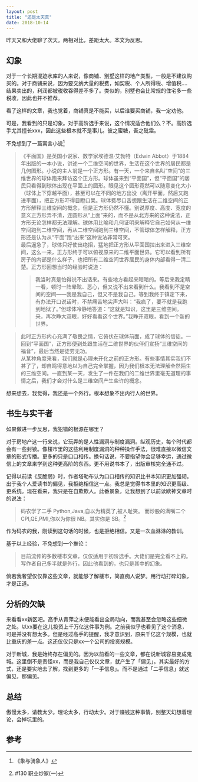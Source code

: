 ```yaml
---
layout: post
title: "还是太天真"
date: 2018-10-14
---
```


昨天又和大佬聊了次天。两相对比，差距太大。本文为反思。

## 幻象

对于一个长期混迹水库的人来说，像商铺、别墅这样的地产类型，一般是不建议购买的。对于商铺来说，因为要交纳大量的税费，如契税、个人所得税、增值税....结果卖出的，利润都被税收吞得差不多了。类似的，别墅也会比常规的住宅多一些税收，因此也并不推荐。

看了这样的文章，我也觉着，商铺真是不能买，以后谁要买商铺，我一定劝他。

可是，我看到的只是幻象。对于高阶选手来说，这个情况适合他们么？不。高阶选手尤其擅长xxx，因此这些根本就不是事儿。彼之蜜糖，吾之砒霜。


不免想到了一篇寓言小说[^1]

> 《平面国》是英国小说家、数学家埃德温·艾勃特（Edwin Abbot）于1884年出版的一本小说，讲述一个二维空间的世界，生活在这个世界的居民都是几何图形。小说的主人翁是一个正方形。有一天，一个来自名叫“空间”的三维世界的球体跑来拜访这个正方形。球体虽来到“平面国”，但“平面国”的居民只看得到球体出现在平面上的圆形。眼见这个圆形竟然可以随意变化大小（球体上下穿越平面），甚至可以在不同的地方出没（离开平面，然后又跑进平面），把正方形吓得目瞪口呆。球体费尽口舌想跟生活在二维空间的正方形解释三维空间的概念，但是正方形仍然不懂。别说厚度、高度、宽度的意义正方形弄不清，连圆形从“上面”来的，而不是从北方来的这种说法，正方形无论怎样都无法理解。球体用比喻和几何证明来解释它自己如何从一维空间跑到二维空间，再从二维空间跑到三维空间，不管球体怎样解释，正方形还是认为从“平面”跑“出来”这种说法非常可笑。  
> 最后逼急了，球体只好使出绝招，猛地把正方形从平面国拉出来进入三维空间，这么一来，正方形终于可以俯视原来的二维平面世界。它可以看到所有房子的内部是什么样子，也把所有二维空间世界居民的身体内部看得一清二楚。正方形回想当时的经验时说道：  
>> 我当时真是怕得说不出话来。有些地方看起来暗暗的。等后来我定睛一看，顿时一阵晕眩、恶心，但又说不出来看到什么。我看到不是空间的空间——我是我自己，但又不是我自己。等到我终于镇定下来，有办法开口说话时，不禁痛苦地尖声大叫：“我疯了，要不就是我跑到地狱了。”但球体冷静地答道：“这就是知识，这里是三维空间。来，再次睁大双眼，好好看看这个世界。”我睁开双眼，看到一个新的世界。 
 
> 此时正方形内心充满了敬畏之情，它俯伏在球体前面，成了球体的信徒。一回到“平面国”，正方形便到处跟生活在二维世界的伙伴们宣扬“三维空间的福音”，最后当然是徒劳无功。  
> 从某种角度来看，我们就是心理未开化之前的正方形。有些事情其实我们不甚了了，却自鸣得意地以为自己完全掌握，因为我们根本无法理解全然陌生的三维空间。一直到某一天，发生了一件在我们的二维世界里毫无道理的事情之后，我们才会对什么是三维空间产生些许的概念。

想来想去，我觉得，我还是一个外行。根本想象不出内行人的世界。

## 书生与实干者
如果做进一步反思，我犯错的根源在哪里？  

对于房地产这一行来说，它玩弄的是人性漏洞与制度漏洞。纵观历史，每个时代都会有一些封锁。像楼市里的这些利用制度漏洞的种种操作手法，很难直接以微信文章的形式传播。更多的只是口口相传。换句话说，不要指望你会足够幸运，通过微信上的文章来学到这种更高阶的东西。更不用说书本了，出版审核完全通不过。

记得以前读《反脆弱》时，作者塔勒布认为口口相传的知识比书本知识更加强韧。出于我个人爱读书的偏见，我拒绝相信这一点。我总是觉得书本里的知识更高级、更系统。现在看来，我只是在自欺欺人。此番景象，让我想到了以前读欧神文章时的说法：
> 码农学了二手 Python,Java,自以为精英了,被人耻笑。
而炒股的满嘴二个 CPI,QE,PMI,你以为你很 NB。其实你是 SB。[^2]

作为码农的我，刚读到这句话的时候，也是拒绝相信。又是一次血淋淋的教训。


基于以上经验，不免想到一个推论：
> 目前流传的多数楼市文章，仅仅适用于初阶选手。大佬们是完全看不上的。
写作者自己多半就是外行，因此他看到的，也只是其中的幻象。

倘若我奢望仅仅靠这些文章，就能够了解楼市，简直痴人说梦。用行动打碎幻象，才是正道。

## 分析的欠缺
来看看xx新区吧。高手从青萍之末便能看出全局动向，而我甚至会忽略这些细微之处。以xx要在这儿投资上千万亿这件事为例。之前我似乎也看见了这个消息，可是并没有想太多。但是经过高手的提醒，我才意识到，原来千亿这个规模，也就比重庆的差一点。这还仅仅只是xx一个公司的投资规模。

对于新城，我是始终存在偏见的。因为以前看的一些文章，都在说新城容易变成鬼城。这里倒不是责怪xx，而是我自己仅仅文章，就产生了「偏见」。其实最好的方式，还是要实地去了解，找到更多的「一手信息」。而不是通过「二手信息」就这偏见，那偏见。

## 总结
傲慢太多，请教太少。理论太多，行动太少。对于赚钱这种事情，别整天幻想着理论，会掉坑里的。

## 参考

[^1]: 《象与骑象人》
[^2]: #130 职业炒家(一)
